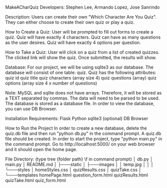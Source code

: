 MakeACharQuiz
Developers: Stephen Lee, Armando Lopez, Jose Sanrindo

Description:
Users can create their own "Which Character Are You Quiz".
They can either choose to create their own quiz or play a quiz.

How to Create a Quiz:
User will be prompted to fill out forms to create a quiz.
Quiz will have exactly 4 characters.
Quiz can have as many questions as the user desires.
Quiz will have exactly 4 options per question.

How to Take a Quiz:
User will click on a quiz from a list of created quizzes.
The clicked link will show the quiz.
Once submitted, the results will show.

Database:
For our project, we will be using sqlite3 as our database.
The database will consist of one table: quiz.
Quiz has the following attributes:
quiz id
quiz title
quiz characters (array size 4)
quiz questions (array)
quiz options (array size 4 x number of questions)

Note:
MySQL and sqlite does not have arrays. Therefore,
it will be stored as a TEXT separated by commas.
The data will need to be parsed to be used.
The database is stored as a database file.
In order to view the database, you can use DB Browser.


Installation Requirements:
Flask
Python
sqlite3
(optional) DB Browser

How to Run the Project
In order to create a new database, delete the quiz.db file and then run "python db.py" in the command prompt.
A quiz.db file should be created.
In order to start the project, type "python main.py" in the command prompt.
Go to http://localhost:5000/ on your web browser and it should open the home page.

File Directory: (type tree {folder path} \f in command prompt)
│   db.py
│   main.py
│   README.md
│
├───static
│   ├───images
│   │       temp.jpg
│   │
│   └───styles
│           homeStyles.css
│           quizResults.css
│           quizTake.css
│
└───templates
        homePage.html
        question_form.html
        quizResults.html
        quizTake.html
        quiz_form.html